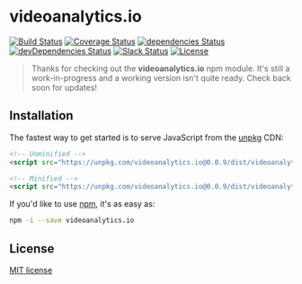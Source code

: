 # videoanalytics.io

[![Build Status](https://img.shields.io/travis/adamstankiewicz/videoanalytics.io/master.svg)](https://travis-ci.org/adamstankiewicz/videoanalytics.io) [![Coverage Status](https://img.shields.io/coveralls/adamstankiewicz/videoanalytics.io/master.svg)](https://coveralls.io/github/adamstankiewicz/videoanalytics.io?branch=master) [![dependencies Status](https://img.shields.io/david/adamstankiewicz/videoanalytics.io.svg)](https://david-dm.org/adamstankiewicz/videoanalytics.io) [![devDependencies Status](https://img.shields.io/david/dev/adamstankiewicz/videoanalytics.io.svg)](https://david-dm.org/adamstankiewicz/videoanalytics.io?type=dev) [![Slack Status](http://videoanalytics-slack.herokuapp.com/badge.svg)](http://videoanalytics-slack.herokuapp.com) [![License](https://img.shields.io/github/license/adamstankiewicz/videoanalytics.io.svg)](LICENSE)

> Thanks for checking out the **videoanalytics.io** npm module. It's still a work-in-progress and a working version isn't quite ready. Check back soon for updates!

## Installation

The fastest way to get started is to serve JavaScript from the [unpkg](https://unpkg.com/) CDN:

```html
<!-- Unminified -->
<script src="https://unpkg.com/videoanalytics.io@0.0.9/dist/videoanalytics.io.js"></script>

<!-- Minified -->
<script src="https://unpkg.com/videoanalytics.io@0.0.9/dist/videoanalytics.io.min.js"></script>
```

If you'd like to use [npm](https://www.npmjs.com/), it's as easy as:

```sh
npm -i --save videoanalytics.io
```

## License
[MIT license](LICENSE)

